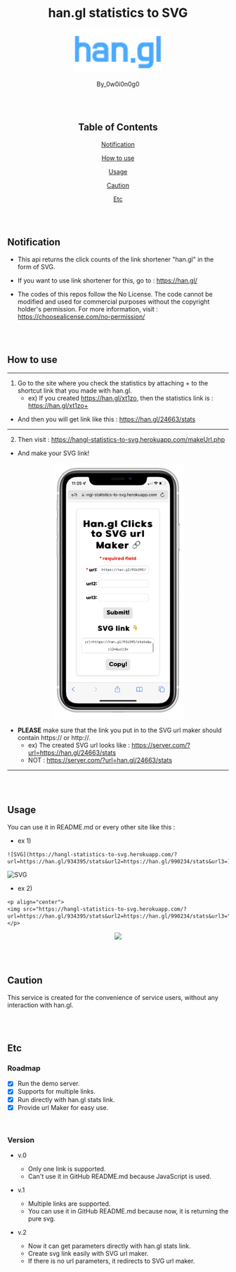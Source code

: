 <div align="center">

# han.gl statistics to SVG

<p align="center">
  <img src="./img/logo.png" width="200"/>
</p>

By_0w0i0n0g0

<br>
<br>

## Table of Contents

[Notification](#notification)

[How to use](#how-to-use)

[Usage](#usage)

[Caution](#caution)

[Etc](#etc)

</div>

<br>
<br>

## Notification

- This api returns the click counts of the link shortener "han.gl" in the form of SVG.

- If you want to use link shortener for this, go to : https://han.gl/

- The codes of this repos follow the No License. The code cannot be modified and used for commercial purposes without the copyright holder's permission. For more information, visit : https://choosealicense.com/no-permission/

<br>
<br>

## How to use

---

1. Go to the site where you check the statistics by attaching + to the shortcut link that you made with han.gl.
    - ex) If you created https://han.gl/xt1zo, then the statistics link is : https://han.gl/xt1zo+

- And then you will get link like this : https://han.gl/24663/stats

---

2. Then visit : https://hangl-statistics-to-svg.herokuapp.com/makeUrl.php

- And make your SVG link!

<p align="center">
  <img src="./img/1.png" width="300"/>
</p>

- __PLEASE__ make sure that the link you put in to the SVG url maker should contain https:// or http://.
  - ex) The created SVG url looks like : https://server.com/?url=https://han.gl/24663/stats
  - NOT : https://server.com/?url=han.gl/24663/stats

---

<br>
<br>

## Usage
You can use it in README.md or every other site like this :

- ex 1)

```
![SVG](https://hangl-statistics-to-svg.herokuapp.com/?url=https://han.gl/934395/stats&url2=https://han.gl/990234/stats&url3=)
```

![SVG](https://hangl-statistics-to-svg.herokuapp.com/?url=https://han.gl/934395/stats&url2=https://han.gl/990234/stats&url3=)


- ex 2)

```
<p align="center">
<img src="https://hangl-statistics-to-svg.herokuapp.com/?url=https://han.gl/934395/stats&url2=https://han.gl/990234/stats&url3="/>
</p>
```


<p align="center">
<img src="https://hangl-statistics-to-svg.herokuapp.com/?url=https://han.gl/934395/stats&url2=https://han.gl/990234/stats&url3="/>
</p>


<br>
<br>

## Caution

This service is created for the convenience of service users, without any interaction with han.gl.

<br>
<br>

## Etc

### Roadmap

- [X] Run the demo server.
- [X] Supports for multiple links.
- [X] Run directly with han.gl stats link.
- [X] Provide url Maker for easy use.

<br>

### Version

- v.0
  - Only one link is supported.
  - Can't use it in GitHub README.md because JavaScript is used.

- v.1
  - Multiple links are supported.
  - You can use it in GitHub README.md because now, it is returning the pure svg.

- v.2
  - Now it can get parameters directly with han.gl stats link.
  - Create svg link easily with SVG url maker.
  - If there is no url parameters, it redirects to SVG url maker.
